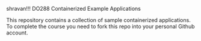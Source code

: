 shravan!!! DO288 Containerized Example Applications

This repository contains a collection of sample containerized applications.  To complete the course you need to fork this repo into your personal Github account.
